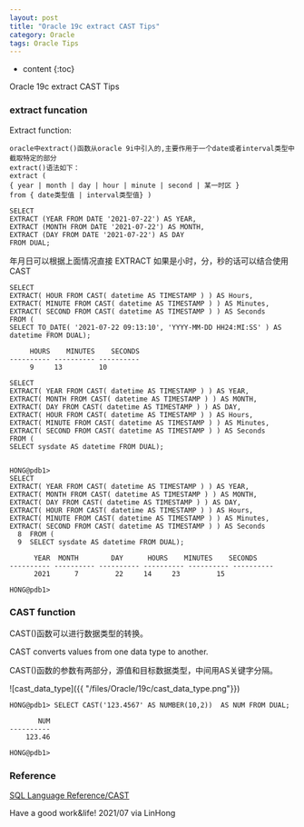 ```yaml
---
layout: post
title: "Oracle 19c extract CAST Tips"
category: Oracle
tags: Oracle Tips
---
```


* content
{:toc}

Oracle 19c extract CAST Tips







### extract funcation

Extract function:

```
oracle中extract()函数从oracle 9i中引入的,主要作用于一个date或者interval类型中截取特定的部分
extract()语法如下：
extract (
{ year | month | day | hour | minute | second | 某一时区 }
from { date类型值 | interval类型值} )
```

```
SELECT 
EXTRACT (YEAR FROM DATE '2021-07-22') AS YEAR,
EXTRACT (MONTH FROM DATE '2021-07-22') AS MONTH,
EXTRACT (DAY FROM DATE '2021-07-22') AS DAY
FROM DUAL;
```

年月日可以根据上面情况直接 EXTRACT
如果是小时，分，秒的话可以结合使用 CAST

```
SELECT 
EXTRACT( HOUR FROM CAST( datetime AS TIMESTAMP ) ) AS Hours,
EXTRACT( MINUTE FROM CAST( datetime AS TIMESTAMP ) ) AS Minutes,
EXTRACT( SECOND FROM CAST( datetime AS TIMESTAMP ) ) AS Seconds
FROM (
SELECT TO_DATE( '2021-07-22 09:13:10', 'YYYY-MM-DD HH24:MI:SS' ) AS datetime FROM DUAL);

     HOURS    MINUTES	 SECONDS
---------- ---------- ----------
	 9	   13	      10

SELECT 
EXTRACT( YEAR FROM CAST( datetime AS TIMESTAMP ) ) AS YEAR,
EXTRACT( MONTH FROM CAST( datetime AS TIMESTAMP ) ) AS MONTH,
EXTRACT( DAY FROM CAST( datetime AS TIMESTAMP ) ) AS DAY,
EXTRACT( HOUR FROM CAST( datetime AS TIMESTAMP ) ) AS Hours,
EXTRACT( MINUTE FROM CAST( datetime AS TIMESTAMP ) ) AS Minutes,
EXTRACT( SECOND FROM CAST( datetime AS TIMESTAMP ) ) AS Seconds
FROM (
SELECT sysdate AS datetime FROM DUAL);


HONG@pdb1>
SELECT
EXTRACT( YEAR FROM CAST( datetime AS TIMESTAMP ) ) AS YEAR,
EXTRACT( MONTH FROM CAST( datetime AS TIMESTAMP ) ) AS MONTH,
EXTRACT( DAY FROM CAST( datetime AS TIMESTAMP ) ) AS DAY,
EXTRACT( HOUR FROM CAST( datetime AS TIMESTAMP ) ) AS Hours,
EXTRACT( MINUTE FROM CAST( datetime AS TIMESTAMP ) ) AS Minutes,
EXTRACT( SECOND FROM CAST( datetime AS TIMESTAMP ) ) AS Seconds
  8  FROM (
  9  SELECT sysdate AS datetime FROM DUAL);

      YEAR	MONTH	     DAY      HOURS    MINUTES	  SECONDS
---------- ---------- ---------- ---------- ---------- ----------
      2021	    7	      22	 14	    23	       15

HONG@pdb1>

```

### CAST function

CAST()函数可以进行数据类型的转换。

CAST converts values from one data type to another.

CAST()函数的参数有两部分，源值和目标数据类型，中间用AS关键字分隔。

![cast_data_type]({{ "/files/Oracle/19c/cast_data_type.png"}})	

```
HONG@pdb1> SELECT CAST('123.4567' AS NUMBER(10,2))  AS NUM FROM DUAL;

       NUM
----------
    123.46

HONG@pdb1>
```

### Reference

[SQL Language Reference/CAST](https://docs.oracle.com/en/database/oracle/oracle-database/19/sqlrf/CAST.html#GUID-5A70235E-1209-4281-8521-B94497AAEF75)


Have a good work&life! 2021/07 via LinHong
